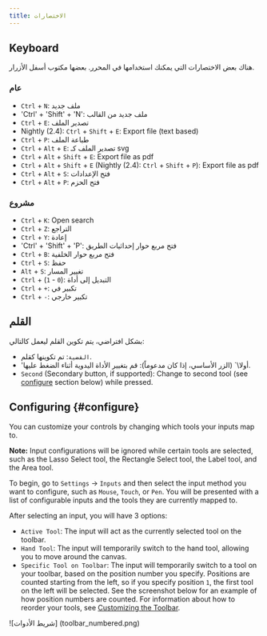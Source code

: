 ```yaml
---
title: الاختصارات
---
```


## Keyboard

هناك بعض الاختصارات التي يمكنك استخدامها في المحرر.
بعضها مكتوب أسفل الأزرار.

### عام

- `Ctrl` + `N`: ملف جديد
- 'Ctrl' + 'Shift' + 'N': ملف جديد من القالب
- `Ctrl` + `E`: تصدير الملف
- Nightly (2.4): `Ctrl` + `Shift` + `E`: Export file (text based)
- `Ctrl` + `P`: طباعة الملف
- `Ctrl` + `Alt` + `E`: تصدير الملف كـ svg
- `Ctrl` + `Alt` + `Shift` + `E`: Export file as pdf
- `Ctrl` + `Alt` + `Shift` + `E` (Nightly (2.4): `Ctrl` + `Shift` + `P`): Export file as pdf
- `Ctrl` + `Alt` + `S`: فتح الإعدادات
- `Ctrl` + `Alt` + `P`: فتح الحزم

### مشروع

- `Ctrl` + `K`: Open search
- `Ctrl` + `Z`: التراجع
- `Ctrl` + `Y`: إعادة
- 'Ctrl' + 'Shift' + 'P': فتح مربع حوار إحداثيات الطريق
- `Ctrl` + `B`: فتح مربع حوار الخلفية
- `Ctrl` + `S`: حفظ
- `Alt` + `S`: تغيير المسار
- `Ctrl` + (`1` - `0`): التبديل إلى أداة
- `Ctrl` + `+`: تكبير في
- `Ctrl` + `-`: تكبير خارجي

## القلم

بشكل افتراضي، يتم تكوين القلم ليعمل كالتالي:

- `القضية`: تم تكوينها كقلم.
- 'أولا\\` (الزر الأساسي، إذا كان مدعوماً): قم بتغيير الأداة اليدوية أثناء الضغط عليها.
- `Second` (Secondary button, if supported): Change to second tool (see [configure](#configure) section below) while pressed.

## Configuring {#configure}

You can customize your controls by changing which tools your inputs map to.

**Note:** Input configurations will be ignored while certain tools are selected, such as the Lasso Select tool, the Rectangle Select tool, the Label tool, and the Area tool.

To begin, go to `Settings` → `Inputs` and then select the input method you want to configure, such as `Mouse`, `Touch`, or `Pen`. You will be presented with a list of configurable inputs and the tools they are currently mapped to.

After selecting an input, you will have 3 options:

- `Active Tool`: The input will act as the currently selected tool on the toolbar.
- `Hand Tool`: The input will temporarily switch to the hand tool, allowing you to move around the canvas.
- `Specific Tool on Toolbar`: The input will temporarily switch to a tool on your toolbar, based on the position number you specify. Positions are counted starting from the left, so if you specify position `1`, the first tool on the left will be selected. See the screenshot below for an example of how position numbers are counted. For information about how to reorder your tools, see [Customizing the Toolbar](../intro/#customizing-the-toolbar).

![شريط الأدوات] (toolbar_numbered.png)
